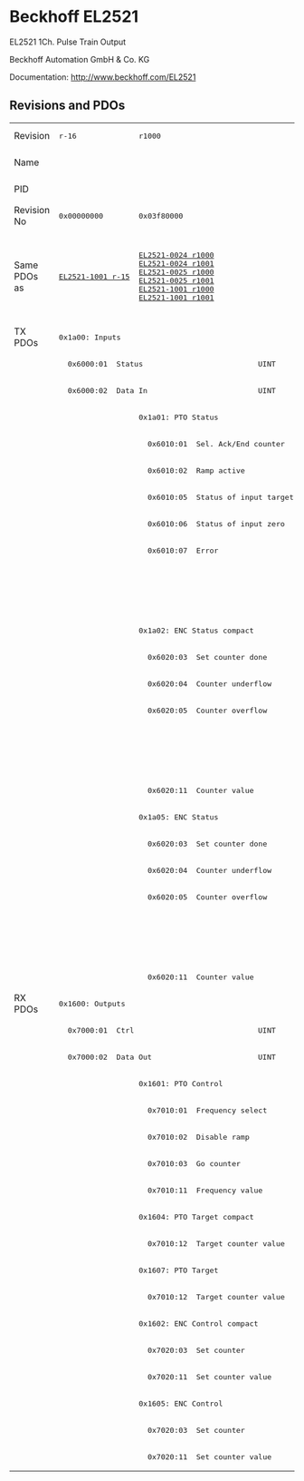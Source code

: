 # Beckhoff EL2521

EL2521 1Ch. Pulse Train Output

Beckhoff Automation GmbH & Co. KG

Documentation: <a href="http://www.beckhoff.com/EL2521">http://www.beckhoff.com/EL2521</a>

## Revisions and PDOs
<table>
<tr >
<td class="first">Revision</td>
<td ><pre>r-16</pre></td>
<td ><pre>r1000</pre></td>
<td ><pre>r1001</pre></td>
<td ><pre>r1002</pre></td>
<td ><pre>r1003</pre></td>
<td ><pre>r1004</pre></td>
<td ><pre>r1005</pre></td>
<td ><pre>r1006</pre></td>
</tr>
<tr >
<td class="first">Name</td>
<td  colspan=8 align="center"><pre>EL2521 1Ch. Pulse Train Output</pre></td>
</tr>
<tr >
<td class="first">PID</td>
<td  colspan=8 align="center"><pre>0x09d93052</pre></td>
</tr>
<tr >
<td class="first">Revision No</td>
<td ><pre>0x00000000</pre></td>
<td ><pre>0x03f80000</pre></td>
<td ><pre>0x03f90000</pre></td>
<td ><pre>0x03fa0000</pre></td>
<td ><pre>0x03fb0000</pre></td>
<td ><pre>0x03fc0000</pre></td>
<td ><pre>0x03fd0000</pre></td>
<td ><pre>0x03fe0000</pre></td>
</tr>
<tr >
<td class="first">Same PDOs as</td>
<td ><pre><a href="EL2521-1001">EL2521-1001 r-15</a></pre></td>
<td ><pre><a href="EL2521-0024">EL2521-0024 r1000</a><br/><a href="EL2521-0024">EL2521-0024 r1001</a><br/><a href="EL2521-0025">EL2521-0025 r1000</a><br/><a href="EL2521-0025">EL2521-0025 r1001</a><br/><a href="EL2521-1001">EL2521-1001 r1000</a><br/><a href="EL2521-1001">EL2521-1001 r1001</a></pre></td>
<td  colspan=2 align="center"></td>
<td  colspan=3 align="center"><pre><a href="EL2521-0024">EL2521-0024 r1002</a><br/><a href="EL2521-0024">EL2521-0024 r1003</a><br/><a href="EL2521-0024">EL2521-0024 r1004</a><br/><a href="EL2521-0025">EL2521-0025 r1002</a><br/><a href="EL2521-0025">EL2521-0025 r1003</a><br/><a href="EL2521-0025">EL2521-0025 r1004</a><br/><a href="EL2521-1001">EL2521-1001 r1002</a><br/><a href="EL2521-1001">EL2521-1001 r1003</a><br/><a href="EL2521-1001">EL2521-1001 r1004</a></pre></td>
<td ><pre><a href="EL2521-0024">EL2521-0024 r1005</a><br/><a href="EL2521-0025">EL2521-0025 r1005</a></pre></td>
</tr>
<tr class="txpdo pdosection">
<td class="first" rowspan=25 valign=top>TX PDOs</td>
<td colspan=8 align="left"><pre>0x1a00: Inputs</pre></td>
<td></td>
</tr>
<tr class="txpdo">
<td class="first" colspan=8 align="left"><pre>  0x6000:01  Status                          UINT</pre></td>
</tr>
<tr class="txpdo">
<td class="first" colspan=8 align="left"><pre>  0x6000:02  Data In                         UINT</pre></td>
</tr>
<tr class="txpdo pdosection">
<td class="first"></td>
<td  colspan=7 align="left"><pre>0x1a01: PTO Status</pre></td>
</tr>
<tr class="txpdo">
<td class="first"></td>
<td ><pre>  0x6010:01  Sel. Ack/End counter            BOOL</pre></td>
<td  colspan=6 align="left"><pre>  0x6010:01  Status__Sel. Ack/End counter    BOOL</pre></td>
</tr>
<tr class="txpdo">
<td class="first"></td>
<td ><pre>  0x6010:02  Ramp active                     BOOL</pre></td>
<td  colspan=6 align="left"><pre>  0x6010:02  Status__Ramp active             BOOL</pre></td>
</tr>
<tr class="txpdo">
<td class="first"></td>
<td ><pre>  0x6010:05  Status of input target          BOOL</pre></td>
<td  colspan=6 align="left"><pre>  0x6010:05  Status__Status of input target  BOOL</pre></td>
</tr>
<tr class="txpdo">
<td class="first"></td>
<td ><pre>  0x6010:06  Status of input zero            BOOL</pre></td>
<td  colspan=6 align="left"><pre>  0x6010:06  Status__Status of input zero    BOOL</pre></td>
</tr>
<tr class="txpdo">
<td class="first"></td>
<td ><pre>  0x6010:07  Error                           BOOL</pre></td>
<td  colspan=6 align="left"><pre>  0x6010:07  Status__Error                   BOOL</pre></td>
</tr>
<tr class="txpdo">
<td class="first" colspan=7 align="left"></td>
<td ><pre>  0x6010:0e  Status__Sync error              BOOL</pre></td>
</tr>
<tr class="txpdo">
<td class="first" colspan=7 align="left"></td>
<td ><pre>  0x6010:10  Status__TxPDO Toggle            BOOL</pre></td>
</tr>
<tr class="txpdo pdosection">
<td class="first"></td>
<td  colspan=7 align="left"><pre>0x1a02: ENC Status compact</pre></td>
</tr>
<tr class="txpdo">
<td class="first"></td>
<td ><pre>  0x6020:03  Set counter done                BOOL</pre></td>
<td  colspan=6 align="left"><pre>  0x6020:03  Status__Set counter done        BOOL</pre></td>
</tr>
<tr class="txpdo">
<td class="first"></td>
<td ><pre>  0x6020:04  Counter underflow               BOOL</pre></td>
<td  colspan=6 align="left"><pre>  0x6020:04  Status__Counter underflow       BOOL</pre></td>
</tr>
<tr class="txpdo">
<td class="first"></td>
<td ><pre>  0x6020:05  Counter overflow                BOOL</pre></td>
<td  colspan=6 align="left"><pre>  0x6020:05  Status__Counter overflow        BOOL</pre></td>
</tr>
<tr class="txpdo">
<td class="first" colspan=7 align="left"></td>
<td ><pre>  0x6020:0e  Status__Sync error              BOOL</pre></td>
</tr>
<tr class="txpdo">
<td class="first" colspan=7 align="left"></td>
<td ><pre>  0x6020:10  Status__TxPDO Toggle            BOOL</pre></td>
</tr>
<tr class="txpdo">
<td class="first"></td>
<td  colspan=7 align="left"><pre>  0x6020:11  Counter value                   UINT</pre></td>
</tr>
<tr class="txpdo pdosection">
<td class="first"></td>
<td  colspan=7 align="left"><pre>0x1a05: ENC Status</pre></td>
</tr>
<tr class="txpdo">
<td class="first"></td>
<td ><pre>  0x6020:03  Set counter done                BOOL</pre></td>
<td  colspan=6 align="left"><pre>  0x6020:03  Status__Set counter done        BOOL</pre></td>
</tr>
<tr class="txpdo">
<td class="first"></td>
<td ><pre>  0x6020:04  Counter underflow               BOOL</pre></td>
<td  colspan=6 align="left"><pre>  0x6020:04  Status__Counter underflow       BOOL</pre></td>
</tr>
<tr class="txpdo">
<td class="first"></td>
<td ><pre>  0x6020:05  Counter overflow                BOOL</pre></td>
<td  colspan=6 align="left"><pre>  0x6020:05  Status__Counter overflow        BOOL</pre></td>
</tr>
<tr class="txpdo">
<td class="first" colspan=7 align="left"></td>
<td ><pre>  0x6020:0e  Status__Sync error              BOOL</pre></td>
</tr>
<tr class="txpdo">
<td class="first" colspan=7 align="left"></td>
<td ><pre>  0x6020:10  Status__TxPDO Toggle            BOOL</pre></td>
</tr>
<tr class="txpdo">
<td class="first"></td>
<td  colspan=7 align="left"><pre>  0x6020:11  Counter value                   UDINT</pre></td>
</tr>
<tr class="rxpdo pdosection">
<td class="first" rowspan=18 valign=top>RX PDOs</td>
<td colspan=8 align="left"><pre>0x1600: Outputs</pre></td>
<td></td>
</tr>
<tr class="rxpdo">
<td class="first" colspan=8 align="left"><pre>  0x7000:01  Ctrl                            UINT</pre></td>
</tr>
<tr class="rxpdo">
<td class="first" colspan=8 align="left"><pre>  0x7000:02  Data Out                        UINT</pre></td>
</tr>
<tr class="rxpdo pdosection">
<td class="first"></td>
<td  colspan=7 align="left"><pre>0x1601: PTO Control</pre></td>
</tr>
<tr class="rxpdo">
<td class="first"></td>
<td ><pre>  0x7010:01  Frequency select                BOOL</pre></td>
<td  colspan=6 align="left"><pre>  0x7010:01  Control__Frequency select       BOOL</pre></td>
</tr>
<tr class="rxpdo">
<td class="first"></td>
<td ><pre>  0x7010:02  Disable ramp                    BOOL</pre></td>
<td  colspan=6 align="left"><pre>  0x7010:02  Control__Disable ramp           BOOL</pre></td>
</tr>
<tr class="rxpdo">
<td class="first"></td>
<td ><pre>  0x7010:03  Go counter                      BOOL</pre></td>
<td  colspan=6 align="left"><pre>  0x7010:03  Control__Go counter             BOOL</pre></td>
</tr>
<tr class="rxpdo">
<td class="first"></td>
<td  colspan=7 align="left"><pre>  0x7010:11  Frequency value                 UINT</pre></td>
</tr>
<tr class="rxpdo pdosection">
<td class="first"></td>
<td  colspan=7 align="left"><pre>0x1604: PTO Target compact</pre></td>
</tr>
<tr class="rxpdo">
<td class="first"></td>
<td  colspan=7 align="left"><pre>  0x7010:12  Target counter value            UINT</pre></td>
</tr>
<tr class="rxpdo pdosection">
<td class="first"></td>
<td  colspan=7 align="left"><pre>0x1607: PTO Target</pre></td>
</tr>
<tr class="rxpdo">
<td class="first"></td>
<td  colspan=7 align="left"><pre>  0x7010:12  Target counter value            UDINT</pre></td>
</tr>
<tr class="rxpdo pdosection">
<td class="first"></td>
<td  colspan=7 align="left"><pre>0x1602: ENC Control compact</pre></td>
</tr>
<tr class="rxpdo">
<td class="first"></td>
<td ><pre>  0x7020:03  Set counter                     BOOL</pre></td>
<td  colspan=6 align="left"><pre>  0x7020:03  Control__Set counter            BOOL</pre></td>
</tr>
<tr class="rxpdo">
<td class="first"></td>
<td  colspan=7 align="left"><pre>  0x7020:11  Set counter value               UINT</pre></td>
</tr>
<tr class="rxpdo pdosection">
<td class="first"></td>
<td  colspan=7 align="left"><pre>0x1605: ENC Control</pre></td>
</tr>
<tr class="rxpdo">
<td class="first"></td>
<td ><pre>  0x7020:03  Set counter                     BOOL</pre></td>
<td  colspan=6 align="left"><pre>  0x7020:03  Control__Set counter            BOOL</pre></td>
</tr>
<tr class="rxpdo">
<td class="first"></td>
<td  colspan=7 align="left"><pre>  0x7020:11  Set counter value               UDINT</pre></td>
</tr>
</table>
